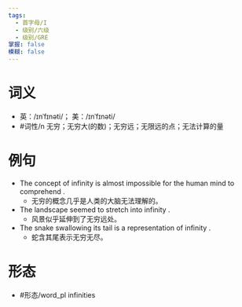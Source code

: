 ```yaml
---
tags:
  - 首字母/I
  - 级别/六级
  - 级别/GRE
掌握: false
模糊: false
---
```

# 词义
- 英：/ɪnˈfɪnəti/； 美：/ɪnˈfɪnəti/
- #词性/n  无穷；无穷大(的数)；无穷远；无限远的点；无法计算的量
# 例句
- The concept of infinity is almost impossible for the human mind to comprehend .
	- 无穷的概念几乎是人类的大脑无法理解的。
- The landscape seemed to stretch into infinity .
	- 风景似乎延伸到了无穷远处。
- The snake swallowing its tail is a representation of infinity .
	- 蛇含其尾表示无穷无尽。
# 形态
- #形态/word_pl infinities
